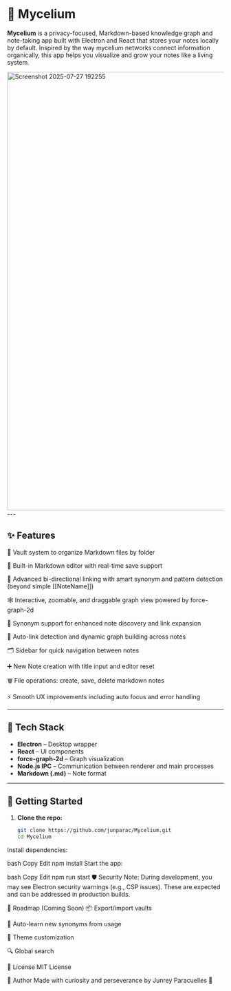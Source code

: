 # 🧠 Mycelium

**Mycelium** is a privacy-focused, Markdown-based knowledge graph and note-taking app built with Electron and React that stores your notes locally by default. Inspired by the way mycelium networks connect information organically, this app helps you visualize and grow your notes like a living system.

<img width="1917" height="1019" alt="Screenshot 2025-07-27 192255" src="https://github.com/user-attachments/assets/ed7b3a15-c92c-414f-aa5f-db6e1e95979f" />
---

## ✨ Features

📁 Vault system to organize Markdown files by folder

📝 Built-in Markdown editor with real-time save support

🧩 Advanced bi-directional linking with smart synonym and pattern detection (beyond simple [[NoteName]])

🕸️ Interactive, zoomable, and draggable graph view powered by force-graph-2d

🔗 Synonym support for enhanced note discovery and link expansion

🔄 Auto-link detection and dynamic graph building across notes

🗂 Sidebar for quick navigation between notes

➕ New Note creation with title input and editor reset

🗑️ File operations: create, save, delete markdown notes

⚡ Smooth UX improvements including auto focus and error handling


---

## 🔧 Tech Stack

- **Electron** – Desktop wrapper
- **React** – UI components
- **force-graph-2d** – Graph visualization
- **Node.js IPC** – Communication between renderer and main processes
- **Markdown (.md)** – Note format

---

## 🚀 Getting Started

1. **Clone the repo:**

   ```bash
   git clone https://github.com/junparac/Mycelium.git
   cd Mycelium
Install dependencies:

bash
Copy
Edit
npm install
Start the app:

bash
Copy
Edit
npm run start
🛡️ Security
Note: During development, you may see Electron security warnings (e.g., CSP issues). These are expected and can be addressed in production builds.

📌 Roadmap (Coming Soon)
📦 Export/import vaults

🧠 Auto-learn new synonyms from usage

🎨 Theme customization

🔍 Global search

📄 License
MIT License

💬 Author
Made with curiosity and perseverance by Junrey Paracuelles 🌱
